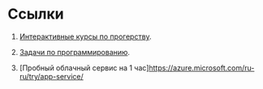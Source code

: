 # Ссылки

1. [Интерактивные курсы по прогерству](https://https://ulearn.me/).

2. [Задачи по программированию](http://www.itmathrepetitor.ru/zadachi-po-programmirovaniyu/).

3. [Пробный облачный сервис на 1 час]https://azure.microsoft.com/ru-ru/try/app-service/
